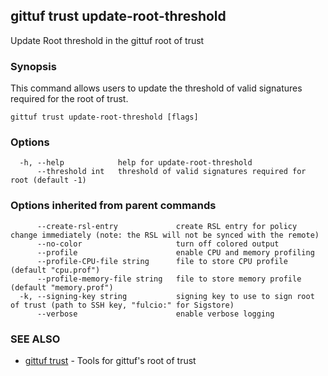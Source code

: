 ## gittuf trust update-root-threshold

Update Root threshold in the gittuf root of trust

### Synopsis

This command allows users to update the threshold of valid signatures required for the root of trust.

```
gittuf trust update-root-threshold [flags]
```

### Options

```
  -h, --help            help for update-root-threshold
      --threshold int   threshold of valid signatures required for root (default -1)
```

### Options inherited from parent commands

```
      --create-rsl-entry             create RSL entry for policy change immediately (note: the RSL will not be synced with the remote)
      --no-color                     turn off colored output
      --profile                      enable CPU and memory profiling
      --profile-CPU-file string      file to store CPU profile (default "cpu.prof")
      --profile-memory-file string   file to store memory profile (default "memory.prof")
  -k, --signing-key string           signing key to use to sign root of trust (path to SSH key, "fulcio:" for Sigstore)
      --verbose                      enable verbose logging
```

### SEE ALSO

* [gittuf trust](gittuf_trust.md)	 - Tools for gittuf's root of trust

